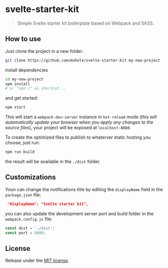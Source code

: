 # svelte-starter-kit
> Simple Svelte starter kit boilerplate based on Webpack and SASS.

## How to use
Just clone the project in a new folder:
```bash
git clone https://github.com/mohole/svelte-starter-kit my-new-project
```

install dependencies
```bash
cd my-new-project
npm install 
# or "npm i" as shortcut...
```

and get started:
```bash
npm start
```

This will start a `webpack-dev-server` instance in `hot-reload` mode (*this will automatically update your browser when you apply any changes to the source files*), your project will be exposed at `localhost:8080`.

To create the optimized files to publish to whaterver static hosting you choose, just run:
```bash
npm run build
```

the result will be available in the `./dist` folder.

## Customizations
Youn can change the notifications title by editing the `displayName` field in the `package.json` file:

```json
 "displayName": "Svelte starter kit",
```

you can also update the development server port and build folder in the `webpack.config.js` file:

```javascript
const dist = './dist';
const port = 8080;
```

## License
Release under the [MIT license](LICENSE).
